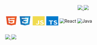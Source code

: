 <div align="center">
  <a href="https://github.com/abrantessantos">
    <img height="180em" src="https://github-readme-stats.vercel.app/api/top-langs/?username=abrantessantos&layout=compact&langs_count=16&theme=tokyonight"/>
    <img height="180em" src="https://github-readme-stats.vercel.app/api/top-langs/?username=abrantessantos&layout=compact&langs_count=16&theme=tokyonight"]
      (https://github-readme-stats.vercel.app/api/top-langs/?username=abrantessantos&layout=compact&langs_count=16&theme=tokyonight
)/>
  </a>
</div>

<div style="display: inline_block"><br>
  <img align="center" alt="HTML" height="30" width="40" src="https://raw.githubusercontent.com/devicons/devicon/master/icons/html5/html5-original.svg">
  <img align="center" alt="CSS" height="30" width="40" src="https://raw.githubusercontent.com/devicons/devicon/master/icons/css3/css3-original.svg">
  <img align="center" alt="JavaScript" height="30" width="40" src="https://raw.githubusercontent.com/devicons/devicon/master/icons/javascript/javascript-plain.svg">
  <img align="center" alt="TypeScript" height="30" width="40" src="https://raw.githubusercontent.com/devicons/devicon/master/icons/typescript/typescript-plain.svg">
  <img align="center" alt="React" height="30" width="40" src="https://cdn.jsdelivr.net/gh/devicons/devicon/icons/react/react-original-wordmark.svg">
  <img align="center" alt="Java" height="30" width="40" src="https://cdn.jsdelivr.net/gh/devicons/devicon/icons/java/java-original-wordmark.svg"/>
</div>

##

<a href="mailto:abrantes004@gmail.com">
  <img src="https://img.shields.io/badge/-Gmail-%23333?style=for-the-badge&logo=gmail&logoColor=white" target="_blank">
</a>
<a href="https://www.linkedin.com/in/abrantessantos/" target="_blank">
  <img src="https://img.shields.io/badge/-LinkedIn-%230077B5?style=for-the-badge&logo=linkedin&logoColor=white" target="_blank">
</a>
